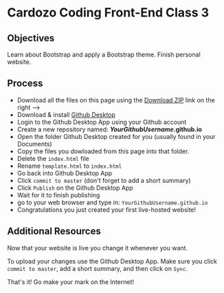 # Cardozo Coding Front-End Class 3

## Objectives

Learn about Bootstrap and apply a Bootstrap theme. Finish personal website.

## Process
- Download all the files on this page using the [Download ZIP](https://github.com/cardozo-coding/class-04-bootstrap/archive/master.zip) link on the right -->
- Download & install [Github Desktop](https://desktop.github.com/)
- Login to the Github Desktop App using your Github account
- Create a new repository named: ___YourGithubUsername_.github.io__
- Open the folder Github Desktop created for you (usually found in your Documents)
- Copy the files you dowloaded from this page into that folder.
- Delete the `index.html` file
- Rename `template.html` to `index.html`
- Go back into Github Desktop App
- Click `commit to master` (don't forget to add a short summary)
- Click `Publish` on the Github Desktop App
- Wait for it to finish publishing
- go to your web browser and type in: `YourGithubUsername.github.io`
- Congratulations you just created your first live-hosted website!

## Additional Resources

Now that your website is live you change it whenever you want.

To upload your changes use the Github Desktop App. Make sure you click `commit to master`, add a short summary, and then click on `Sync`.

 That's it! Go make your mark on the Internet!
